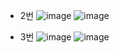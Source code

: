 - 2번
![image](https://user-images.githubusercontent.com/76835313/144781199-72180a78-6256-4087-bcaa-078d2e658fb1.png)
![image](https://user-images.githubusercontent.com/76835313/144781209-9183c427-5b1b-40b8-8293-381aa5d000f7.png)

- 3번
![image](https://user-images.githubusercontent.com/76835313/144749464-d222f863-356e-4b8a-b4b5-79ed28c5b5c2.png)
![image](https://user-images.githubusercontent.com/76835313/144749471-a23ae50c-71c8-43b1-b3ed-f7adf11a91c7.png)
